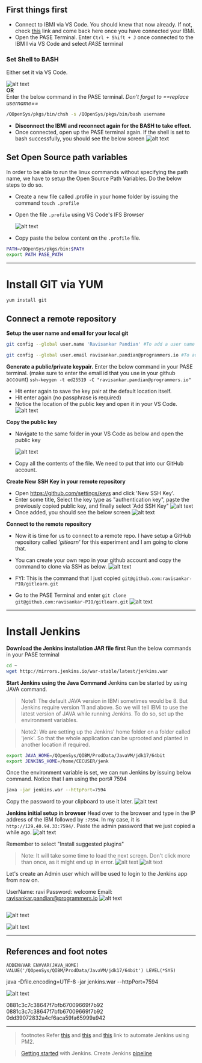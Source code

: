 ## First things first
- Connect to IBMI via VS Code. You should knew that now already. If not, check [this](https://github.com/Programmersio-IBMi/vscode-integration/blob/main/README.md) link and come back here once you have connected your IBMi.  
- Open the PASE Terminal. Enter `Ctrl + Shift + J` once connected to the IBM I via VS Code and select *PASE* terminal
### Set Shell to BASH
  Either set it via VS Code. 
  
  ![alt text](image.png)
  <br>
  **OR**
  <br>
Enter the below command in the PASE terminal. *Don't forget to ==replace username==*
  ```bash
  /QOpenSys/pkgs/bin/chsh -s /QOpenSys/pkgs/bin/bash username
  ```

  - **Disconnect the IBMI and reconnect again for the BASH to take effect.**
  - Once connected, open up the PASE terminal again. If the shell is set to bash successfully, you should see the below screen
  ![alt text](image-1.png)

## Set Open Source path variables
In order to be able to run the linux commands without specifying the path name, we have to setup the Open Source Path Variables. Do the below steps to do so.
- Create a new file called .profile in your home folder by issuing the command `touch .profile`
- Open the file `.profile` using VS Code's IFS Browser
  
  ![alt text](image-2.png)
- Copy paste the below content on the `.profile` file. 
```bash
PATH=/QOpenSys/pkgs/bin:$PATH
export PATH PASE_PATH
```
---

# Install GIT via YUM
`yum install git`

## Connect a remote repository
**Setup the user name and email for your local git**
  ```bash
  git config --global user.name 'Ravisankar Pandian' #To add a user name for the git application.

  git config --global user.email ravisankar.pandian@programmers.io #To add email for the git application 
  ```
**Generate a public/private keypair.**
 Enter the below command in your PASE terminal. (make sure to enter the email id that you use in your github account)
   `ssh-keygen -t ed25519 -C "ravisankar.pandian@programmers.io"`
- Hit enter again to save the key pair at the default location itself. 
- Hit enter again (no passphrase is required)
- Notice the location of the public key and open it in your VS Code. 
 ![alt text](image-6.png)

**Copy the public key**
- Navigate to the same folder in your VS Code as below and open the public key
  
  ![alt text](image-5.png)
- Copy all the contents of the file. We need to put that into our GitHub account.
  
**Create New SSH Key in your remote repository**
- Open https://github.com/settings/keys and click 'New SSH Key'. 
- Enter some title, Select the key type as "authentication key", paste the previously copied public key, and finally select 'Add SSH Key"
  ![alt text](image-7.png)
- Once added, you should see the below screen
  ![alt text](image-8.png)

**Connect to the remote repository**
- Now it is time for us to connect to a remote repo. I have setup a GitHub repository called *'gitlearn'* for this experiment and I am going to clone that. 

- You can create your own repo in your github account and copy the command to clone via SSH as below.
  ![alt text](image-9.png)

- FYI: This is the command that I just copied
`git@github.com:ravisankar-PIO/gitlearn.git`

- Go to the PASE Terminal and enter
`git clone git@github.com:ravisankar-PIO/gitlearn.git`
![alt text](image-10.png)

---

# Install Jenkins

**Download the Jenkins installation JAR file first**
Run the below commands in your PASE terminal
```bash
cd ~ 
wget http://mirrors.jenkins.io/war-stable/latest/jenkins.war
```

**Start Jenkins using the Java Command**
Jenkins can be started by using JAVA command. 

>Note1: 
The default JAVA version in IBMi sometimes would be 8. But Jenkins require version 11 and above. So we will tell IBMi to use the latest version of JAVA while running Jenkins. To do so, set up the environment variables.

>Note2:
We are setting up the Jenkins' home folder on a folder called 'jenk'. So that the whole application can be uprooted and planted in another location if required. 


```bash
export JAVA_HOME=/QOpenSys/QIBM/ProdData/JavaVM/jdk17/64bit
export JENKINS_HOME=/home/CECUSER/jenk
```
Once the environment variable is set, we can run Jenkins by issuing below command.
Notice that I am using the port# 7594
```bash
java -jar jenkins.war --httpPort=7594
```
Copy the password to your clipboard to use it later. 
![alt text](image-23.png)

**Jenkins initial setup in browser**
Head over to the browser and type in the IP address of the IBM followed by `:7594`. In my case, it is `http://129.40.94.33:7594/`. Paste the admin password that we just copied a while ago.
![alt text](image-22.png)

Remember to select "Install suggested plugins"
>Note: It will take some time to load the next screen. Don't click more than once, as it might end up in error. 
![alt text](image-24.png)
![alt text](image-15.png)

Let's create an Admin user which will be used to login to the Jenkins app from now on. 

UserName: ravi
Password: welcome
Email: ravisankar.pandian@programmers.io
![alt text](image-25.png)



```

```



![alt text](image-17.png)


![alt text](image-18.png)


----
## References and foot notes

`ADDENVVAR ENVVAR(JAVA_HOME) VALUE('/QOpenSys/QIBM/ProdData/JavaVM/jdk17/64bit') LEVEL(*SYS)`


java -Dfile.encoding=UTF-8 -jar jenkins.war --httpPort=7594

![alt text](image-11.png)

0881c3c7c38647f7bfb67009669f7b92
0881c3c7c38647f7bfb67009669f7b92
0dd39072832a4cf6aca59fa65999a942


______________
>footnotes
Refer [this](https://github.com/worksofliam/blog/issues/4) and [this](https://pm2.keymetrics.io/docs/usage/quick-start/) and [this](https://www.youtube.com/watch?v=0O2Nz5duuzg) link to automate Jenkins using PM2.

> [Getting started](https://devopscube.com/jenkins-2-tutorials-getting-started-guide/) with Jenkins.
>Create Jenkins [pipeline](https://www.jenkins.io/doc/pipeline/tour/hello-world/)

